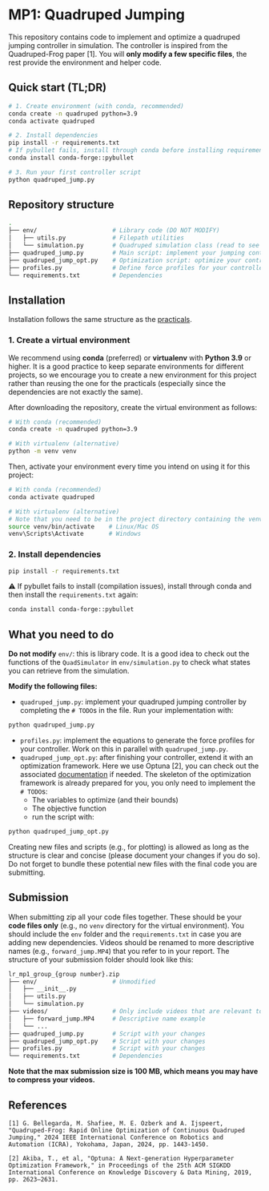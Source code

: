 # MP1: Quadruped Jumping

This repository contains code to implement and optimize a quadruped jumping controller in simulation.
The controller is inspired from the Quadruped-Frog paper [1].
You will **only modify a few specific files**, the  rest provide the environment and helper code.

## Quick start (TL;DR)

```bash
# 1. Create environment (with conda, recommended)
conda create -n quadruped python=3.9
conda activate quadruped

# 2. Install dependencies
pip install -r requirements.txt
# If pybullet fails, install through conda before installing requirements again:
conda install conda-forge::pybullet

# 3. Run your first controller script
python quadruped_jump.py
```

## Repository structure

```bash
.
├── env/                     # Library code (DO NOT MODIFY)
│   ├── utils.py             # Filepath utilities
│   └── simulation.py        # Quadruped simulation class (read to see available functions)
├── quadruped_jump.py        # Main script: implement your jumping controller here
├── quadruped_jump_opt.py    # Optimization script: optimize your controller with Optuna
├── profiles.py              # Define force profiles for your controller
└── requirements.txt         # Dependencies
```

## Installation

Installation follows the same structure as the [practicals](https://gitlab.epfl.ch/lgevers/lr-practicals).


### 1. Create a virtual environment

We recommend using **conda** (preferred) or **virtualenv** with **Python 3.9** or higher.
It is a good practice to keep separate environments for different projects, so we encourage you to create a new environment for this project rather than reusing the one for the practicals (especially since the dependencies are not exactly the same).

After downloading the repository, create the virtual environment as follows:

```bash
# With conda (recommended)
conda create -n quadruped python=3.9

# With virtualenv (alternative)
python -m venv venv
```

Then, activate your environment every time you intend on using it for this project:

```bash
# With conda (recommended)
conda activate quadruped

# With virtualenv (alternative)
# Note that you need to be in the project directory containing the venv/ folder
source venv/bin/activate    # Linux/Mac OS
venv\Scripts\Activate       # Windows
```

### 2. Install dependencies


```bash
pip install -r requirements.txt
```

⚠️ If pybullet fails to install (compilation issues), install through conda and then install the `requirements.txt` again:

```bash
conda install conda-forge::pybullet
```

## What you need to do

**Do not modify** `env/`: this is library code.
It is a good idea to check out the functions of the `QuadSimulator` in `env/simulation.py` to check what states you can retrieve from the simulation.

**Modify the following files:**
- `quadruped_jump.py`: implement your quadruped jumping controller by completing the `# TODO`s in the file. 
Run your implementation with:
```bash
python quadruped_jump.py
```
- `profiles.py`: implement the equations to generate the force profiles for your controller. 
Work on this in parallel with `quadruped_jump.py`.
- `quadruped_jump_opt.py`: after finishing your controller, extend it with an optimization framework. 
Here we use Optuna [2], you can check out the associated [documentation](https://optuna.readthedocs.io/en/stable/) if needed.
The skeleton of the optimization framework is already prepared for you, you only need to implement the `# TODO`s:
    - The variables to optimize (and their bounds)
    - The objective function
    - run the script with:
```bash
python quadruped_jump_opt.py
```

Creating new files and scripts (e.g., for plotting) is allowed as long as the structure is clear and concise (please document your changes if you do so).
Do not forget to bundle these potential new files with the final code you are submitting.

## Submission

When submitting zip all your code files together.
These should be your **code files only** (e.g., no `venv` directory for the virtual environment).
You should include the `env` folder and the `requirements.txt` in case you are adding new dependencies.
Videos should be renamed to more descriptive names (e.g., `forward_jump.MP4`) that you refer to in your report.
The structure of your submission folder should look like this:

```bash
lr_mp1_group_{group number}.zip
├── env/                     # Unmodified
│   ├── __init__.py          
│   ├── utils.py             
│   └── simulation.py        
├── videos/                  # Only include videos that are relevant to your report!
│   ├── forward_jump.MP4     # Descriptive name example        
│   └── ...        
├── quadruped_jump.py        # Script with your changes
├── quadruped_jump_opt.py    # Script with your changes
├── profiles.py              # Script with your changes
└── requirements.txt         # Dependencies
```

**Note that the max submission size is 100 MB, which means you may have to compress your videos.**

## References

```
[1] G. Bellegarda, M. Shafiee, M. E. Özberk and A. Ijspeert, "Quadruped-Frog: Rapid Online Optimization of Continuous Quadruped Jumping," 2024 IEEE International Conference on Robotics and Automation (ICRA), Yokohama, Japan, 2024, pp. 1443-1450.

[2] Akiba, T., et al, "Optuna: A Next-generation Hyperparameter Optimization Framework," in Proceedings of the 25th ACM SIGKDD International Conference on Knowledge Discovery & Data Mining, 2019, pp. 2623–2631.
```
